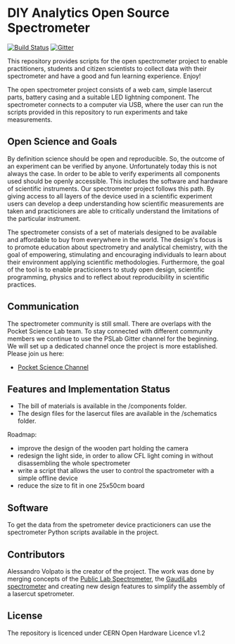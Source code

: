 # DIY Analytics Open Source Spectrometer


[![Build Status](https://travis-ci.com/OpnTec/spectrometer-python.svg?branch=master)](https://travis-ci.com/OpnTec/spectrometer-python)
[![Gitter](https://badges.gitter.im/fossasia/pslab.svg)](https://gitter.im/fossasia/pslab?utm_source=badge&utm_medium=badge&utm_campaign=pr-badge)

This repository provides scripts for the open spectrometer project to enable practitioners, students and citizen scientists to collect data with their spectrometer and have a good and fun learning experience. Enjoy!

The open spectrometer project consists of a web cam, simple lasercut parts, battery casing and a suitable LED lightning component. The spectrometer connects to a computer via USB, where the user can run the scripts provided in this repository to run experiments and take measurements. 

## Open Science and Goals

By definition science should be open and reproducible. So, the outcome of an experiment can be verified by anyone. Unfortunately today this is not always the case. In order to be able to verify experiments all components used should be openly accessible. This includes the software and hardware of scientific instruments. Our spectrometer project follows this path. By giving access to all layers of the device used in a scientific experiment users can develop a deep understanding how scientific measurements are taken and practicioners are able to critically understand the limitations of the particular instrument.

The spectrometer consists of a set of materials designed to be available and affordable to buy from everywhere in the world. The design's focus is to promote education about spectrometry and analytical chemistry, with the goal of empowering, stimulating and encouraging individuals to learn about their environment applying scientific methodologies. Furthermore, the goal of the tool is to enable practicioners to study open design, scientific programming, physics and to reflect about reproducibility in scientific practices.

## Communication

The spectrometer community is still small. There are overlaps with the Pocket Science Lab team. To stay connected with different community members we continue to use the PSLab Gitter channel for the beginning. We will set up a dedicated channel once the project is more established. Please join us here:
* [Pocket Science Channel](https://gitter.im/fossasia/pslab)

## Features and Implementation Status

- The bill of materials is available in the /components folder.
- The design files for the lasercut files are available in the /schematics folder.

Roadmap:

- improve the design of the wooden part holding the camera
- redesign the light side, in order to allow CFL light coming in without disassembling the whole spectrometer
- write a script that allows the user to control the spactrometer with a simple offline device
- reduce the size to fit in one 25x50cm board


## Software

To get the data from the spetrometer device practicioners can use the spectrometer Python scripts available in the project. 


## Contributors

Alessandro Volpato is the creator of the project. The work was done by merging concepts of the [Public Lab Spectrometer](https://publiclab.org/notes/abdul/10-13-2016/desktop-spectrometry-starter-kit-3-0-instructions), 
the [GaudiLabs spectrometer](http://www.gaudi.ch/GaudiLabs/?page_id=328) and creating new design features to simplify the assembly of a lasercut spetrometer.

## License

The repository is licenced under CERN Open Hardware Licence v1.2
